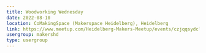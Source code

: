 ```yaml
---
title: Woodworking Wednesday
date: 2022-08-10
location: CoMakingSpace (Makerspace Heidelberg), Heidelberg
link: https://www.meetup.com/Heidelberg-Makers-Meetup/events/czjqqsydclbnb/
usergroup: makershd
type: usergroup
---
```

